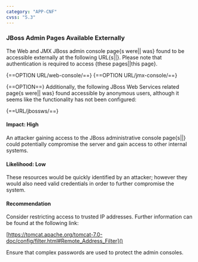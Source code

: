 ```yaml
---
category: "APP-CNF"
cvss: "5.3"
---
```

### JBoss Admin Pages Available Externally
The Web and JMX JBoss admin console page{s were|| was} found to be accessible externally at the following URL{s||}. Please note that authentication is required to access {these pages||this page}.

{==OPTION URL/web-console/==}
{==OPTION URL/jmx-console/==}

{==OPTION==} Additionally, the following JBoss Web Services related page{s were|| was} found accessible by anonymous users, although it seems like the functionality has not been configured:

{==URL/jbossws/==}
#### Impact: High
An attacker gaining access to the JBoss administrative console page{s||} could potentially compromise the server and gain access to other internal systems.
#### Likelihood: Low
These resources would be quickly identified by an attacker; however they would also need valid credentials in order to further compromise the system.
#### Recommendation
Consider restricting access to trusted IP addresses. Further information can be found at the following link:

[https://tomcat.apache.org/tomcat-7.0-doc/config/filter.html#Remote_Address_Filter]()

Ensure that complex passwords are used to protect the admin consoles.
